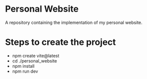 # Personal Website

A repository containing the implementation of my personal website.

# Steps to create the project

- npm create vite@latest
- cd ./personal_website
- npm install
- npm run dev